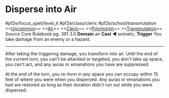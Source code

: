 # Disperse into Air
#pf2e/focus_spell/level_4 #pf2e/class/cleric #pf2e/school/transmutation 
==[Uncommon](../../../../../TTRPGShare-Pathfinder-2E-Vault/rules/traits/uncommon.md)== ==[Air](../../../../../TTRPGShare-Pathfinder-2E-Vault/rules/traits/air.md)== ==[Cleric](../../../../../TTRPGShare-Pathfinder-2E-Vault/rules/traits/cleric.md)== ==[Polymorph](../../../../../TTRPGShare-Pathfinder-2E-Vault/rules/traits/polymorph.md)== ==[Transmutation](../../../../../TTRPGShare-Pathfinder-2E-Vault/rules/traits/transmutation.md)==
*Source* Core Rulebook pg. 391 3.0
**Domain** air
**Cast** ◄ somatic; **Trigger** You take damage from an enemy or a hazard.

---
After taking the triggering damage, you transform into air. Until the end of the current turn, you can't be attacked or targeted, you don't take up space, you can't act, and any auras or emanations you have are suppressed.

At the end of the turn, you re-form in any space you can occupy within 15 feet of where you were when you dispersed. Any auras or emanations you had are restored as long as their duration didn't run out while you were dispersed.